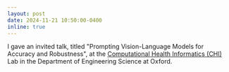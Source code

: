 ```yaml
---
layout: post
date: 2024-11-21 10:50:00-0400
inline: true 
---
```


I gave an invited talk, titled "Prompting Vision-Language Models for Accuracy and Robustness", at the [Computational Health Informatics (CHI)](https://eng.ox.ac.uk/chi/) Lab in the Department of Engineering Science at Oxford.
